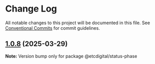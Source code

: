 # Change Log

All notable changes to this project will be documented in this file.
See [Conventional Commits](https://conventionalcommits.org) for commit guidelines.

## [1.0.8](https://github.com/etcdigital/status-phase/compare/@etcdigital/status-phase@1.0.7...@etcdigital/status-phase@1.0.8) (2025-03-29)

**Note:** Version bump only for package @etcdigital/status-phase
